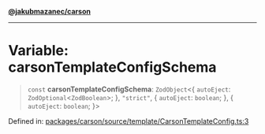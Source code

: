 [**@jakubmazanec/carson**](../README.md)

---

# Variable: carsonTemplateConfigSchema

> `const` **carsonTemplateConfigSchema**: `ZodObject`\<\{ `autoEject`:
> `ZodOptional`\<`ZodBoolean`\>; \}, `"strict"`, \{ `autoEject`: `boolean`; \}, \{ `autoEject`:
> `boolean`; \}\>

Defined in:
[packages/carson/source/template/CarsonTemplateConfig.ts:3](https://github.com/jakubmazanec/tools/blob/797379ce98752dc838b82c8398e04d90c58ce9e7/packages/carson/source/template/CarsonTemplateConfig.ts#L3)
